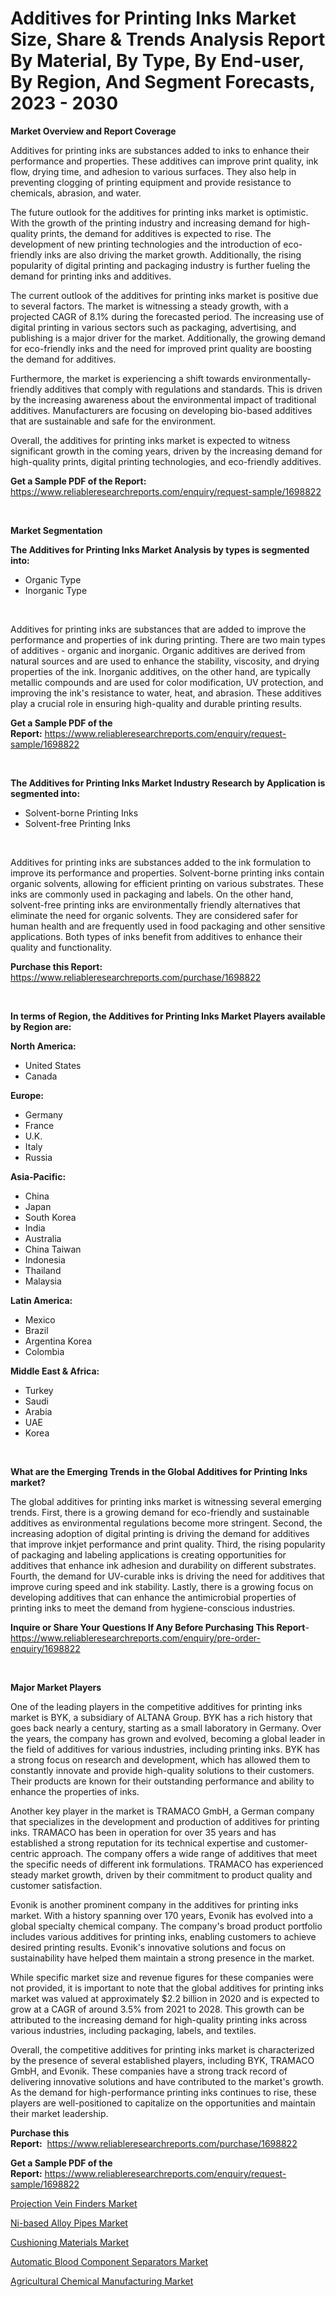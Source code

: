 <p><h1>Additives for Printing Inks Market Size, Share & Trends Analysis Report By Material, By Type, By End-user, By Region, And Segment Forecasts, 2023 - 2030</h1></p><p><strong>Market Overview and Report Coverage</strong></p>
<p><p>Additives for printing inks are substances added to inks to enhance their performance and properties. These additives can improve print quality, ink flow, drying time, and adhesion to various surfaces. They also help in preventing clogging of printing equipment and provide resistance to chemicals, abrasion, and water.</p><p>The future outlook for the additives for printing inks market is optimistic. With the growth of the printing industry and increasing demand for high-quality prints, the demand for additives is expected to rise. The development of new printing technologies and the introduction of eco-friendly inks are also driving the market growth. Additionally, the rising popularity of digital printing and packaging industry is further fueling the demand for printing inks and additives.</p><p>The current outlook of the additives for printing inks market is positive due to several factors. The market is witnessing a steady growth, with a projected CAGR of 8.1% during the forecasted period. The increasing use of digital printing in various sectors such as packaging, advertising, and publishing is a major driver for the market. Additionally, the growing demand for eco-friendly inks and the need for improved print quality are boosting the demand for additives.</p><p>Furthermore, the market is experiencing a shift towards environmentally-friendly additives that comply with regulations and standards. This is driven by the increasing awareness about the environmental impact of traditional additives. Manufacturers are focusing on developing bio-based additives that are sustainable and safe for the environment.</p><p>Overall, the additives for printing inks market is expected to witness significant growth in the coming years, driven by the increasing demand for high-quality prints, digital printing technologies, and eco-friendly additives.</p></p>
<p><strong>Get a Sample PDF of the Report:</strong> <a href="https://www.reliableresearchreports.com/enquiry/request-sample/1698822">https://www.reliableresearchreports.com/enquiry/request-sample/1698822</a></p>
<p>&nbsp;</p>
<p><strong>Market Segmentation</strong></p>
<p><strong>The Additives for Printing Inks Market Analysis by types is segmented into:</strong></p>
<p><ul><li>Organic Type</li><li>Inorganic Type</li></ul></p>
<p>&nbsp;</p>
<p><p>Additives for printing inks are substances that are added to improve the performance and properties of ink during printing. There are two main types of additives - organic and inorganic. Organic additives are derived from natural sources and are used to enhance the stability, viscosity, and drying properties of the ink. Inorganic additives, on the other hand, are typically metallic compounds and are used for color modification, UV protection, and improving the ink's resistance to water, heat, and abrasion. These additives play a crucial role in ensuring high-quality and durable printing results.</p></p>
<p><strong>Get a Sample PDF of the Report:</strong>&nbsp;<a href="https://www.reliableresearchreports.com/enquiry/request-sample/1698822">https://www.reliableresearchreports.com/enquiry/request-sample/1698822</a></p>
<p>&nbsp;</p>
<p><strong>The Additives for Printing Inks Market Industry Research by Application is segmented into:</strong></p>
<p><ul><li>Solvent-borne Printing Inks</li><li>Solvent-free Printing Inks</li></ul></p>
<p>&nbsp;</p>
<p><p>Additives for printing inks are substances added to the ink formulation to improve its performance and properties. Solvent-borne printing inks contain organic solvents, allowing for efficient printing on various substrates. These inks are commonly used in packaging and labels. On the other hand, solvent-free printing inks are environmentally friendly alternatives that eliminate the need for organic solvents. They are considered safer for human health and are frequently used in food packaging and other sensitive applications. Both types of inks benefit from additives to enhance their quality and functionality.</p></p>
<p><strong>Purchase this Report:</strong>&nbsp; <a href="https://www.reliableresearchreports.com/purchase/1698822">https://www.reliableresearchreports.com/purchase/1698822</a></p>
<p>&nbsp;</p>
<p><strong>In terms of Region, the Additives for Printing Inks Market Players available by Region are:</strong></p>
<p>
    <p> <strong> North America: </strong>
        <ul>
            <li>United States</li>
            <li>Canada</li>
        </ul>
        </p> 
    <p> <strong> Europe: </strong>
        <ul>
            <li>Germany</li>
            <li>France</li>
            <li>U.K.</li>
            <li>Italy</li>
            <li>Russia</li>
        </ul>
        </p> 
    <p> <strong> Asia-Pacific: </strong>
        <ul>
            <li>China</li>
            <li>Japan</li>
            <li>South Korea</li>
            <li>India</li>
            <li>Australia</li>
            <li>China Taiwan</li>
            <li>Indonesia</li>
            <li>Thailand</li>
            <li>Malaysia</li>
        </ul>
        </p> 
    <p> <strong> Latin America: </strong>
        <ul>
            <li>Mexico</li>
            <li>Brazil</li>
            <li>Argentina Korea</li>
            <li>Colombia</li>
        </ul>
        </p> 
    <p> <strong> Middle East & Africa: </strong>
        <ul>
            <li>Turkey</li>
            <li>Saudi</li>
            <li>Arabia</li>
            <li>UAE</li>
            <li>Korea</li>
        </ul>
    </p>
    </p>
<p>&nbsp;</p>
<p><strong>What are the Emerging Trends in the Global Additives for Printing Inks market?</strong></p>
<p><p>The global additives for printing inks market is witnessing several emerging trends. First, there is a growing demand for eco-friendly and sustainable additives as environmental regulations become more stringent. Second, the increasing adoption of digital printing is driving the demand for additives that improve inkjet performance and print quality. Third, the rising popularity of packaging and labeling applications is creating opportunities for additives that enhance ink adhesion and durability on different substrates. Fourth, the demand for UV-curable inks is driving the need for additives that improve curing speed and ink stability. Lastly, there is a growing focus on developing additives that can enhance the antimicrobial properties of printing inks to meet the demand from hygiene-conscious industries.</p></p>
<p><strong>Inquire or Share Your Questions If Any Before Purchasing This Report</strong>- <a href="https://www.reliableresearchreports.com/enquiry/pre-order-enquiry/1698822">https://www.reliableresearchreports.com/enquiry/pre-order-enquiry/1698822</a></p>
<p>&nbsp;</p>
<p><strong>Major Market Players</strong></p>
<p><p>One of the leading players in the competitive additives for printing inks market is BYK, a subsidiary of ALTANA Group. BYK has a rich history that goes back nearly a century, starting as a small laboratory in Germany. Over the years, the company has grown and evolved, becoming a global leader in the field of additives for various industries, including printing inks. BYK has a strong focus on research and development, which has allowed them to constantly innovate and provide high-quality solutions to their customers. Their products are known for their outstanding performance and ability to enhance the properties of inks.</p><p>Another key player in the market is TRAMACO GmbH, a German company that specializes in the development and production of additives for printing inks. TRAMACO has been in operation for over 35 years and has established a strong reputation for its technical expertise and customer-centric approach. The company offers a wide range of additives that meet the specific needs of different ink formulations. TRAMACO has experienced steady market growth, driven by their commitment to product quality and customer satisfaction.</p><p>Evonik is another prominent company in the additives for printing inks market. With a history spanning over 170 years, Evonik has evolved into a global specialty chemical company. The company's broad product portfolio includes various additives for printing inks, enabling customers to achieve desired printing results. Evonik's innovative solutions and focus on sustainability have helped them maintain a strong presence in the market.</p><p>While specific market size and revenue figures for these companies were not provided, it is important to note that the global additives for printing inks market was valued at approximately $2.2 billion in 2020 and is expected to grow at a CAGR of around 3.5% from 2021 to 2028. This growth can be attributed to the increasing demand for high-quality printing inks across various industries, including packaging, labels, and textiles.</p><p>Overall, the competitive additives for printing inks market is characterized by the presence of several established players, including BYK, TRAMACO GmbH, and Evonik. These companies have a strong track record of delivering innovative solutions and have contributed to the market's growth. As the demand for high-performance printing inks continues to rise, these players are well-positioned to capitalize on the opportunities and maintain their market leadership.</p></p>
<p><strong>Purchase this Report:</strong>&nbsp;&nbsp;<a href="https://www.reliableresearchreports.com/purchase/1698822">https://www.reliableresearchreports.com/purchase/1698822</a></p>
<p></p>
<p><strong>Get a Sample PDF of the Report:</strong>&nbsp;<a href="https://www.reliableresearchreports.com/enquiry/request-sample/1698822">https://www.reliableresearchreports.com/enquiry/request-sample/1698822</a></p>
<p><p><a href="https://medium.com/@othaleffler644/projection-vein-finders-market-comprehensive-assessment-by-type-application-and-geography-06cf19a7fe51">Projection Vein Finders Market</a></p><p><a href="https://github.com/Chiragrp25/Market-Research-Report-List-1/blob/main/ni-based-alloy-pipes-market.md">Ni-based Alloy Pipes Market</a></p><p><a href="https://www.linkedin.com/pulse/cushioning-materials-market-size-growth-forecast-from-2023--pnzuf/">Cushioning Materials Market</a></p><p><a href="https://medium.com/@williambatz97/automatic-blood-component-separators-market-furnishes-information-on-market-share-market-trends-2ee2cf1c9f3b">Automatic Blood Component Separators Market</a></p><p><a href="https://www.linkedin.com/pulse/agricultural-chemical-manufacturing-market-size-2023-2030-global-fmjrf/">Agricultural Chemical Manufacturing Market</a></p></p>